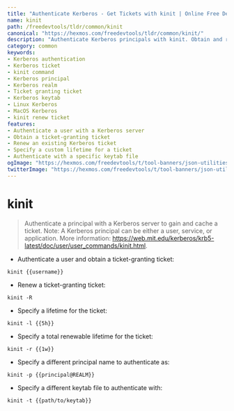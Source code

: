 ```yaml
---
title: "Authenticate Kerberos - Get Tickets with kinit | Online Free DevTools by Hexmos"
name: kinit
path: /freedevtools/tldr/common/kinit
canonical: "https://hexmos.com/freedevtools/tldr/common/kinit/"
description: "Authenticate Kerberos principals with kinit. Obtain and renew tickets for users, services, and applications easily. Free online tool, no registration required."
category: common
keywords:
- Kerberos authentication
- Kerberos ticket
- kinit command
- Kerberos principal
- Kerberos realm
- Ticket granting ticket
- Kerberos keytab
- Linux Kerberos
- MacOS Kerberos
- kinit renew ticket
features:
- Authenticate a user with a Kerberos server
- Obtain a ticket-granting ticket
- Renew an existing Kerberos ticket
- Specify a custom lifetime for a ticket
- Authenticate with a specific keytab file
ogImage: "https://hexmos.com/freedevtools/t/tool-banners/json-utilities-banner.png"
twitterImage: "https://hexmos.com/freedevtools/t/tool-banners/json-utilities-banner.png"
---
```


# kinit

> Authenticate a principal with a Kerberos server to gain and cache a ticket.
> Note: A Kerberos principal can be either a user, service, or application.
> More information: <https://web.mit.edu/kerberos/krb5-latest/doc/user/user_commands/kinit.html>.

- Authenticate a user and obtain a ticket-granting ticket:

`kinit {{username}}`

- Renew a ticket-granting ticket:

`kinit -R`

- Specify a lifetime for the ticket:

`kinit -l {{5h}}`

- Specify a total renewable lifetime for the ticket:

`kinit -r {{1w}}`

- Specify a different principal name to authenticate as:

`kinit -p {{principal@REALM}}`

- Specify a different keytab file to authenticate with:

`kinit -t {{path/to/keytab}}`
